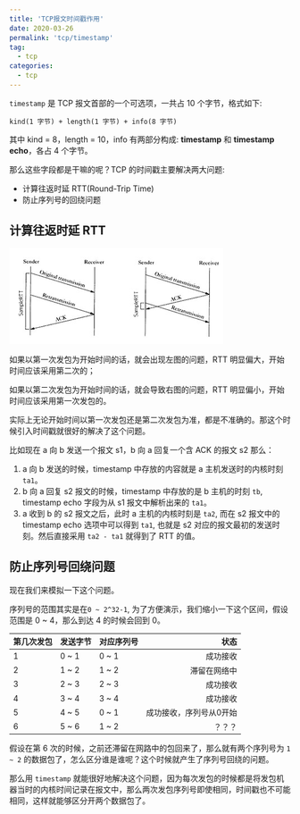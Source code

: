 ```yaml
---
title: 'TCP报文时间戳作用'
date: 2020-03-26
permalink: 'tcp/timestamp'
tag:
  - tcp
categories:
  - tcp
---
```


`timestamp` 是 TCP 报文首部的一个可选项，一共占 10 个字节，格式如下:

```
kind(1 字节) + length(1 字节) + info(8 字节)
```

其中 kind = 8，length = 10，info 有两部分构成: **timestamp** 和 **timestamp echo**，各占 4 个字节。

那么这些字段都是干嘛的呢？TCP 的时间戳主要解决两大问题:

- 计算往返时延 RTT(Round-Trip Time)
- 防止序列号的回绕问题

## 计算往返时延 RTT

![往返时延](./images/RTT.jpg)

如果以第一次发包为开始时间的话，就会出现左图的问题，RTT 明显偏大，开始时间应该采用第二次的；

如果以第二次发包为开始时间的话，就会导致右图的问题，RTT 明显偏小，开始时间应该采用第一次发包的。

实际上无论开始时间以第一次发包还是第二次发包为准，都是不准确的。那这个时候引入时间戳就很好的解决了这个问题。

比如现在 a 向 b 发送一个报文 s1，b 向 a 回复一个含 ACK 的报文 s2 那么：

1. a 向 b 发送的时候，timestamp 中存放的内容就是 a 主机发送时的内核时刻 `ta1`。
2. b 向 a 回复 s2 报文的时候，timestamp 中存放的是 b 主机的时刻 `tb`, timestamp echo 字段为从 s1 报文中解析出来的 `ta1`。
3. a 收到 b 的 s2 报文之后，此时 a 主机的内核时刻是 `ta2`, 而在 s2 报文中的 timestamp echo 选项中可以得到 `ta1`, 也就是 s2 对应的报文最初的发送时刻。然后直接采用 `ta2 - ta1` 就得到了 RTT 的值。

## 防止序列号回绕问题

现在我们来模拟一下这个问题。

序列号的范围其实是在`0 ~ 2^32-1`, 为了方便演示，我们缩小一下这个区间，假设范围是 0 ~ 4，那么到达 4 的时候会回到 0。

| 第几次发包 | 发送字节 | 对应序列号 | 状态 |
| :------- | ------- | -------- | ---: |
| 1 | 0 ~ 1 | 0 ~ 1 | 成功接收      |
| 2 | 1 ~ 2 | 1 ~ 2 | 滞留在网络中   |
| 3 | 2 ~ 3 | 2 ~ 3 | 成功接收      |
| 4 | 3 ~ 4 | 3 ~ 4 | 成功接收      |
| 5 | 4 ~ 5 | 0 ~ 1 | 成功接收，序列号从0开始 |
| 6 | 5 ~ 6 | 1 ~ 2 | ？？？        |

假设在第 6 次的时候，之前还滞留在网路中的包回来了，那么就有两个序列号为 `1 ~ 2` 的数据包了，怎么区分谁是谁呢？这个时候就产生了序列号回绕的问题。

那么用 `timestamp` 就能很好地解决这个问题，因为每次发包的时候都是将发包机器当时的内核时间记录在报文中，那么两次发包序列号即使相同，时间戳也不可能相同，这样就能够区分开两个数据包了。
